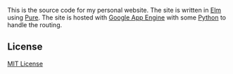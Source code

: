 This is the source code for my personal website. The site is written in
[Elm](http://elm-lang.org/) using [Pure](http://purecss.io/). The site is
hosted with [Google App Engine](https://cloud.google.com/appengine/) with
some [Python](https://www.python.org/) to handle the routing.

## License

[MIT License](./LICENSE)